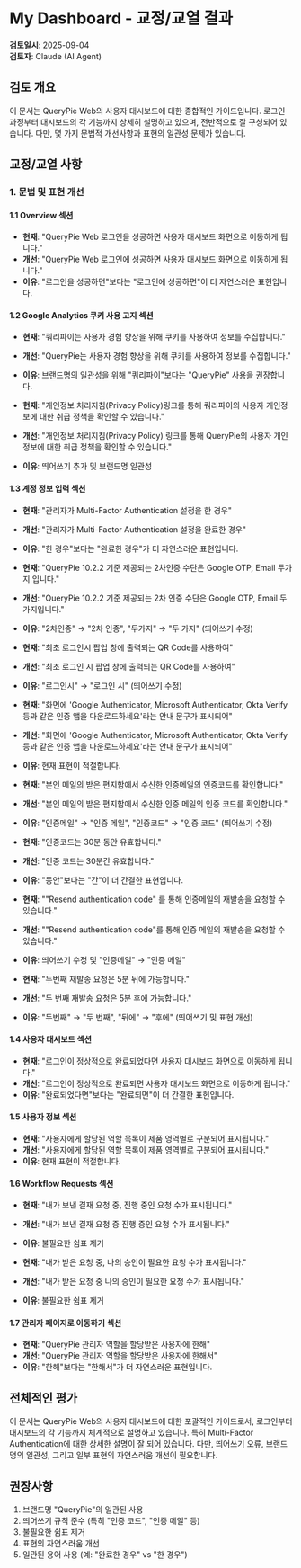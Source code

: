 # My Dashboard - 교정/교열 결과

**검토일시**: 2025-09-04  
**검토자**: Claude (AI Agent)

## 검토 개요

이 문서는 QueryPie Web의 사용자 대시보드에 대한 종합적인 가이드입니다. 로그인 과정부터 대시보드의 각 기능까지 상세히 설명하고 있으며, 전반적으로 잘 구성되어 있습니다. 다만, 몇 가지 문법적 개선사항과 표현의 일관성 문제가 있습니다.

## 교정/교열 사항

### 1. 문법 및 표현 개선

#### 1.1 Overview 섹션
- **현재**: "QueryPie Web 로그인을 성공하면 사용자 대시보드 화면으로 이동하게 됩니다."
- **개선**: "QueryPie Web 로그인에 성공하면 사용자 대시보드 화면으로 이동하게 됩니다."
- **이유**: "로그인을 성공하면"보다는 "로그인에 성공하면"이 더 자연스러운 표현입니다.

#### 1.2 Google Analytics 쿠키 사용 고지 섹션
- **현재**: "쿼리파이는 사용자 경험 향상을 위해 쿠키를 사용하여 정보를 수집합니다."
- **개선**: "QueryPie는 사용자 경험 향상을 위해 쿠키를 사용하여 정보를 수집합니다."
- **이유**: 브랜드명의 일관성을 위해 "쿼리파이"보다는 "QueryPie" 사용을 권장합니다.

- **현재**: "개인정보 처리지침(Privacy Policy)링크를 통해 쿼리파이의 사용자 개인정보에 대한 취급 정책을 확인할 수 있습니다."
- **개선**: "개인정보 처리지침(Privacy Policy) 링크를 통해 QueryPie의 사용자 개인정보에 대한 취급 정책을 확인할 수 있습니다."
- **이유**: 띄어쓰기 추가 및 브랜드명 일관성

#### 1.3 계정 정보 입력 섹션
- **현재**: "관리자가 Multi-Factor Authentication 설정을 한 경우"
- **개선**: "관리자가 Multi-Factor Authentication 설정을 완료한 경우"
- **이유**: "한 경우"보다는 "완료한 경우"가 더 자연스러운 표현입니다.

- **현재**: "QueryPie 10.2.2 기준 제공되는 2차인증 수단은 Google OTP, Email 두가지 입니다."
- **개선**: "QueryPie 10.2.2 기준 제공되는 2차 인증 수단은 Google OTP, Email 두 가지입니다."
- **이유**: "2차인증" → "2차 인증", "두가지" → "두 가지" (띄어쓰기 수정)

- **현재**: "최초 로그인시 팝업 창에 출력되는 QR Code를 사용하여"
- **개선**: "최초 로그인 시 팝업 창에 출력되는 QR Code를 사용하여"
- **이유**: "로그인시" → "로그인 시" (띄어쓰기 수정)

- **현재**: "화면에 'Google Authenticator, Microsoft Authenticator, Okta Verify 등과 같은 인증 앱을 다운로드하세요'라는 안내 문구가 표시되어"
- **개선**: "화면에 'Google Authenticator, Microsoft Authenticator, Okta Verify 등과 같은 인증 앱을 다운로드하세요'라는 안내 문구가 표시되어"
- **이유**: 현재 표현이 적절합니다.

- **현재**: "본인 메일의 받은 편지함에서 수신한 인증메일의 인증코드를 확인합니다."
- **개선**: "본인 메일의 받은 편지함에서 수신한 인증 메일의 인증 코드를 확인합니다."
- **이유**: "인증메일" → "인증 메일", "인증코드" → "인증 코드" (띄어쓰기 수정)

- **현재**: "인증코드는 30분 동안 유효합니다."
- **개선**: "인증 코드는 30분간 유효합니다."
- **이유**: "동안"보다는 "간"이 더 간결한 표현입니다.

- **현재**: ""Resend authentication code" 를 통해 인증메일의 재발송을 요청할 수 있습니다."
- **개선**: ""Resend authentication code"를 통해 인증 메일의 재발송을 요청할 수 있습니다."
- **이유**: 띄어쓰기 수정 및 "인증메일" → "인증 메일"

- **현재**: "두번째 재발송 요청은 5분 뒤에 가능합니다."
- **개선**: "두 번째 재발송 요청은 5분 후에 가능합니다."
- **이유**: "두번째" → "두 번째", "뒤에" → "후에" (띄어쓰기 및 표현 개선)

#### 1.4 사용자 대시보드 섹션
- **현재**: "로그인이 정상적으로 완료되었다면 사용자 대시보드 화면으로 이동하게 됩니다."
- **개선**: "로그인이 정상적으로 완료되면 사용자 대시보드 화면으로 이동하게 됩니다."
- **이유**: "완료되었다면"보다는 "완료되면"이 더 간결한 표현입니다.

#### 1.5 사용자 정보 섹션
- **현재**: "사용자에게 할당된 역할 목록이 제품 영역별로 구분되어 표시됩니다."
- **개선**: "사용자에게 할당된 역할 목록이 제품 영역별로 구분되어 표시됩니다."
- **이유**: 현재 표현이 적절합니다.

#### 1.6 Workflow Requests 섹션
- **현재**: "내가 보낸 결재 요청 중, 진행 중인 요청 수가 표시됩니다."
- **개선**: "내가 보낸 결재 요청 중 진행 중인 요청 수가 표시됩니다."
- **이유**: 불필요한 쉼표 제거

- **현재**: "내가 받은 요청 중, 나의 승인이 필요한 요청 수가 표시됩니다."
- **개선**: "내가 받은 요청 중 나의 승인이 필요한 요청 수가 표시됩니다."
- **이유**: 불필요한 쉼표 제거

#### 1.7 관리자 페이지로 이동하기 섹션
- **현재**: "QueryPie 관리자 역할을 할당받은 사용자에 한해"
- **개선**: "QueryPie 관리자 역할을 할당받은 사용자에 한해서"
- **이유**: "한해"보다는 "한해서"가 더 자연스러운 표현입니다.

## 전체적인 평가

이 문서는 QueryPie Web의 사용자 대시보드에 대한 포괄적인 가이드로서, 로그인부터 대시보드의 각 기능까지 체계적으로 설명하고 있습니다. 특히 Multi-Factor Authentication에 대한 상세한 설명이 잘 되어 있습니다. 다만, 띄어쓰기 오류, 브랜드명의 일관성, 그리고 일부 표현의 자연스러움 개선이 필요합니다.

## 권장사항

1. 브랜드명 "QueryPie"의 일관된 사용
2. 띄어쓰기 규칙 준수 (특히 "인증 코드", "인증 메일" 등)
3. 불필요한 쉼표 제거
4. 표현의 자연스러움 개선
5. 일관된 용어 사용 (예: "완료한 경우" vs "한 경우")
